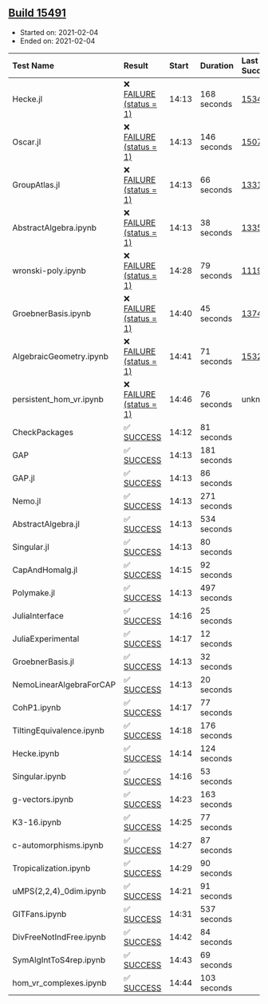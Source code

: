 ## [Build 15491](https://oscarci.mathematik.uni-kl.de/job/oscar/15491/)

* Started on: 2021-02-04
* Ended on: 2021-02-04

| Test Name    | Result | Start | Duration | Last Success | First Failure |
|:-------------|:-------|:------|:---------|:-------------|:--------------|
| Hecke.jl | ❌ [FAILURE (status = 1)](https://oscarci.mathematik.uni-kl.de/job/oscar/15491/artifact/logs/build-15491/Hecke.jl.log) | 14:13 | 168 seconds | [15344](https://oscarci.mathematik.uni-kl.de/job/oscar/15344/) | [15348](https://oscarci.mathematik.uni-kl.de/job/oscar/15348/) |
| Oscar.jl | ❌ [FAILURE (status = 1)](https://oscarci.mathematik.uni-kl.de/job/oscar/15491/artifact/logs/build-15491/Oscar.jl.log) | 14:13 | 146 seconds | [15079](https://oscarci.mathematik.uni-kl.de/job/oscar/15079/) | [15080](https://oscarci.mathematik.uni-kl.de/job/oscar/15080/) |
| GroupAtlas.jl | ❌ [FAILURE (status = 1)](https://oscarci.mathematik.uni-kl.de/job/oscar/15491/artifact/logs/build-15491/GroupAtlas.jl.log) | 14:13 | 66 seconds | [13311](https://oscarci.mathematik.uni-kl.de/job/oscar/13311/) | [13312](https://oscarci.mathematik.uni-kl.de/job/oscar/13312/) |
| AbstractAlgebra.ipynb | ❌ [FAILURE (status = 1)](https://oscarci.mathematik.uni-kl.de/job/oscar/15491/artifact/logs/build-15491/AbstractAlgebra.ipynb.log) | 14:13 | 38 seconds | [13355](https://oscarci.mathematik.uni-kl.de/job/oscar/13355/) | [13356](https://oscarci.mathematik.uni-kl.de/job/oscar/13356/) |
| wronski-poly.ipynb | ❌ [FAILURE (status = 1)](https://oscarci.mathematik.uni-kl.de/job/oscar/15491/artifact/logs/build-15491/wronski-poly.ipynb.log) | 14:28 | 79 seconds | [11192](https://oscarci.mathematik.uni-kl.de/job/oscar/11192/) | [11193](https://oscarci.mathematik.uni-kl.de/job/oscar/11193/) |
| GroebnerBasis.ipynb | ❌ [FAILURE (status = 1)](https://oscarci.mathematik.uni-kl.de/job/oscar/15491/artifact/logs/build-15491/GroebnerBasis.ipynb.log) | 14:40 | 45 seconds | [13748](https://oscarci.mathematik.uni-kl.de/job/oscar/13748/) | [13749](https://oscarci.mathematik.uni-kl.de/job/oscar/13749/) |
| AlgebraicGeometry.ipynb | ❌ [FAILURE (status = 1)](https://oscarci.mathematik.uni-kl.de/job/oscar/15491/artifact/logs/build-15491/AlgebraicGeometry.ipynb.log) | 14:41 | 71 seconds | [15322](https://oscarci.mathematik.uni-kl.de/job/oscar/15322/) | [15323](https://oscarci.mathematik.uni-kl.de/job/oscar/15323/) |
| persistent_hom_vr.ipynb | ❌ [FAILURE (status = 1)](https://oscarci.mathematik.uni-kl.de/job/oscar/15491/artifact/logs/build-15491/persistent_hom_vr.ipynb.log) | 14:46 | 76 seconds | unknown | unknown |
| CheckPackages | ✅ [SUCCESS](https://oscarci.mathematik.uni-kl.de/job/oscar/15491/artifact/logs/build-15491/CheckPackages.log) | 14:12 | 81 seconds |  |  |
| GAP | ✅ [SUCCESS](https://oscarci.mathematik.uni-kl.de/job/oscar/15491/artifact/logs/build-15491/GAP.log) | 14:13 | 181 seconds |  |  |
| GAP.jl | ✅ [SUCCESS](https://oscarci.mathematik.uni-kl.de/job/oscar/15491/artifact/logs/build-15491/GAP.jl.log) | 14:13 | 86 seconds |  |  |
| Nemo.jl | ✅ [SUCCESS](https://oscarci.mathematik.uni-kl.de/job/oscar/15491/artifact/logs/build-15491/Nemo.jl.log) | 14:13 | 271 seconds |  |  |
| AbstractAlgebra.jl | ✅ [SUCCESS](https://oscarci.mathematik.uni-kl.de/job/oscar/15491/artifact/logs/build-15491/AbstractAlgebra.jl.log) | 14:13 | 534 seconds |  |  |
| Singular.jl | ✅ [SUCCESS](https://oscarci.mathematik.uni-kl.de/job/oscar/15491/artifact/logs/build-15491/Singular.jl.log) | 14:13 | 80 seconds |  |  |
| CapAndHomalg.jl | ✅ [SUCCESS](https://oscarci.mathematik.uni-kl.de/job/oscar/15491/artifact/logs/build-15491/CapAndHomalg.jl.log) | 14:15 | 92 seconds |  |  |
| Polymake.jl | ✅ [SUCCESS](https://oscarci.mathematik.uni-kl.de/job/oscar/15491/artifact/logs/build-15491/Polymake.jl.log) | 14:13 | 497 seconds |  |  |
| JuliaInterface | ✅ [SUCCESS](https://oscarci.mathematik.uni-kl.de/job/oscar/15491/artifact/logs/build-15491/JuliaInterface.log) | 14:16 | 25 seconds |  |  |
| JuliaExperimental | ✅ [SUCCESS](https://oscarci.mathematik.uni-kl.de/job/oscar/15491/artifact/logs/build-15491/JuliaExperimental.log) | 14:17 | 12 seconds |  |  |
| GroebnerBasis.jl | ✅ [SUCCESS](https://oscarci.mathematik.uni-kl.de/job/oscar/15491/artifact/logs/build-15491/GroebnerBasis.jl.log) | 14:13 | 32 seconds |  |  |
| NemoLinearAlgebraForCAP | ✅ [SUCCESS](https://oscarci.mathematik.uni-kl.de/job/oscar/15491/artifact/logs/build-15491/NemoLinearAlgebraForCAP.log) | 14:13 | 20 seconds |  |  |
| CohP1.ipynb | ✅ [SUCCESS](https://oscarci.mathematik.uni-kl.de/job/oscar/15491/artifact/logs/build-15491/CohP1.ipynb.log) | 14:17 | 77 seconds |  |  |
| TiltingEquivalence.ipynb | ✅ [SUCCESS](https://oscarci.mathematik.uni-kl.de/job/oscar/15491/artifact/logs/build-15491/TiltingEquivalence.ipynb.log) | 14:18 | 176 seconds |  |  |
| Hecke.ipynb | ✅ [SUCCESS](https://oscarci.mathematik.uni-kl.de/job/oscar/15491/artifact/logs/build-15491/Hecke.ipynb.log) | 14:14 | 124 seconds |  |  |
| Singular.ipynb | ✅ [SUCCESS](https://oscarci.mathematik.uni-kl.de/job/oscar/15491/artifact/logs/build-15491/Singular.ipynb.log) | 14:16 | 53 seconds |  |  |
| g-vectors.ipynb | ✅ [SUCCESS](https://oscarci.mathematik.uni-kl.de/job/oscar/15491/artifact/logs/build-15491/g-vectors.ipynb.log) | 14:23 | 163 seconds |  |  |
| K3-16.ipynb | ✅ [SUCCESS](https://oscarci.mathematik.uni-kl.de/job/oscar/15491/artifact/logs/build-15491/K3-16.ipynb.log) | 14:25 | 77 seconds |  |  |
| c-automorphisms.ipynb | ✅ [SUCCESS](https://oscarci.mathematik.uni-kl.de/job/oscar/15491/artifact/logs/build-15491/c-automorphisms.ipynb.log) | 14:27 | 87 seconds |  |  |
| Tropicalization.ipynb | ✅ [SUCCESS](https://oscarci.mathematik.uni-kl.de/job/oscar/15491/artifact/logs/build-15491/Tropicalization.ipynb.log) | 14:29 | 90 seconds |  |  |
| uMPS(2,2,4)_0dim.ipynb | ✅ [SUCCESS](https://oscarci.mathematik.uni-kl.de/job/oscar/15491/artifact/logs/build-15491/uMPS-2-2-4-_0dim.ipynb.log) | 14:21 | 91 seconds |  |  |
| GITFans.ipynb | ✅ [SUCCESS](https://oscarci.mathematik.uni-kl.de/job/oscar/15491/artifact/logs/build-15491/GITFans.ipynb.log) | 14:31 | 537 seconds |  |  |
| DivFreeNotIndFree.ipynb | ✅ [SUCCESS](https://oscarci.mathematik.uni-kl.de/job/oscar/15491/artifact/logs/build-15491/DivFreeNotIndFree.ipynb.log) | 14:42 | 84 seconds |  |  |
| SymAlgIntToS4rep.ipynb | ✅ [SUCCESS](https://oscarci.mathematik.uni-kl.de/job/oscar/15491/artifact/logs/build-15491/SymAlgIntToS4rep.ipynb.log) | 14:43 | 69 seconds |  |  |
| hom_vr_complexes.ipynb | ✅ [SUCCESS](https://oscarci.mathematik.uni-kl.de/job/oscar/15491/artifact/logs/build-15491/hom_vr_complexes.ipynb.log) | 14:44 | 103 seconds |  |  |
